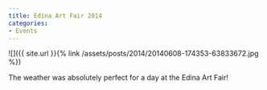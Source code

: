 ```yaml
---
title: Edina Art Fair 2014
categories:
- Events
---
```


![]({{ site.url }}{% link /assets/posts/2014/20140608-174353-63833672.jpg %})
  



The weather was absolutely perfect for a day at the Edina Art Fair!

